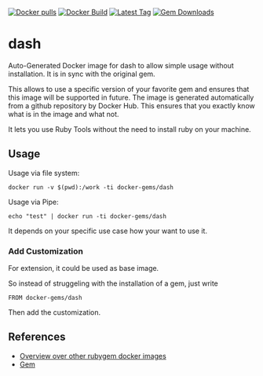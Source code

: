 [![Docker pulls](https://img.shields.io/docker/pulls/rubygem/dash.svg)](https://hub.docker.com/r/rubygem/dash/)
[![Docker Build](https://img.shields.io/docker/automated/rubygem/dash.svg)](https://hub.docker.com/r/rubygem/dash/)
[![Latest Tag](https://img.shields.io/github/tag/docker-rubygem/dash.svg)](https://hub.docker.com/r/rubygem/dash/)
[![Gem Downloads](https://img.shields.io/gem/dt/dash.svg)](https://rubygems.org/gems/dash/)
# dash

Auto-Generated Docker image for dash to allow simple usage without installation.
It is in sync with the original gem.

This allows to use a specific version of your favorite gem and ensures that this image will be supported in future.
The image is generated automatically from a github repository by Docker Hub.
This ensures that you exactly know what is in the image and what not.

It lets you use Ruby Tools without the need to install ruby on your machine.

## Usage

Usage via file system:

`docker run -v $(pwd):/work -ti docker-gems/dash`

Usage via Pipe:

`echo "test" | docker run -ti docker-gems/dash`

It depends on your specific use case how your want to use it.

### Add Customization

For extension, it could be used as base image.

So instead of struggeling with the installation of a gem, just write

`FROM docker-gems/dash`

Then add the customization.

## References

 - [Overview over other rubygem docker images](https://github.com/thinkbot/docker-rubygem)
 - [Gem](https://rubygems.org/gems/dash/)

